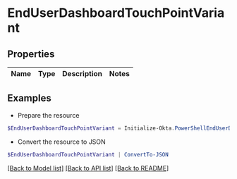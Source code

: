 # EndUserDashboardTouchPointVariant
## Properties

Name | Type | Description | Notes
------------ | ------------- | ------------- | -------------

## Examples

- Prepare the resource
```powershell
$EndUserDashboardTouchPointVariant = Initialize-Okta.PowerShellEndUserDashboardTouchPointVariant 
```

- Convert the resource to JSON
```powershell
$EndUserDashboardTouchPointVariant | ConvertTo-JSON
```

[[Back to Model list]](../README.md#documentation-for-models) [[Back to API list]](../README.md#documentation-for-api-endpoints) [[Back to README]](../README.md)

